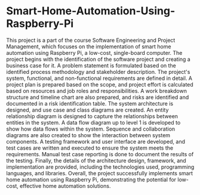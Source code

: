# Smart-Home-Automation-Using-Raspberry-Pi

This project is a part of the course Software Engineering and Project Management, which focuses on the implementation of smart home automation using Raspberry Pi, a low-cost, single-board computer. The project begins with the identification of the software project and creating a business case for it. A problem statement is formulated based on the identified process methodology and stakeholder description. The project's system, functional, and non-functional requirements are defined in detail. A project plan is prepared based on the scope, and project effort is calculated based on resources and job roles and responsibilities. A work breakdown structure and timeline chart are also prepared, and risks are identified and documented in a risk identification table. The system architecture is designed, and use case and class diagrams are created. An entity relationship diagram is designed to capture the relationships between entities in the system. A data flow diagram up to level 1 is developed to show how data flows within the system. Sequence and collaboration diagrams are also created to show the interaction between system components. A testing framework and user interface are developed, and test cases are written and executed to ensure the system meets the requirements. Manual test case reporting is done to document the results of the testing. Finally, the details of the architecture design, framework, and implementation are provided, including the technologies used, programming languages, and libraries. Overall, the project successfully implements smart home automation using Raspberry Pi, demonstrating the potential for low-cost, effective home automation solutions.
